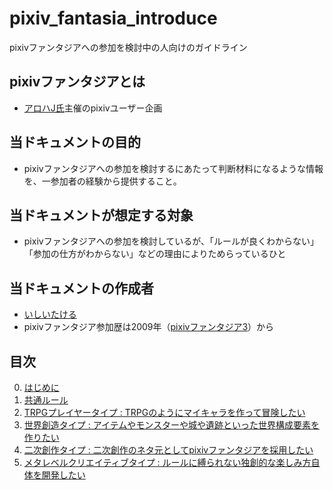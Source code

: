 # pixiv_fantasia_introduce
pixivファンタジアへの参加を検討中の人向けのガイドライン

## pixivファンタジアとは
* <a href="https://www.pixiv.net/member.php?id=19606" target="_blank">アロハJ氏</a>主催のpixivユーザー企画

## 当ドキュメントの目的
* pixivファンタジアへの参加を検討するにあたって判断材料になるような情報を、一参加者の経験から提供すること。

## 当ドキュメントが想定する対象
* pixivファンタジアへの参加を検討しているが、「ルールが良くわからない」「参加の仕方がわからない」などの理由によりためらっているひと

## 当ドキュメントの作成者
* <a href="https://www.pixiv.net/member.php?id=252193" target="_blank">いしいたける</a>
* pixivファンタジア参加歴は2009年（<a href="https://www.pixiv.net/member_illust.php?mode=medium&illust_id=3520600" target="_blank">pixivファンタジア3</a>）から

## 目次
0. [はじめに](index.md)
1. [共通ルール](01_basic_rule.md)
2. [TRPGプレイヤータイプ : TRPGのようにマイキャラを作って冒険したい](02_trpg.md)
3. [世界創造タイプ : アイテムやモンスターや城や遺跡といった世界構成要素を作りたい](03_world_making.md)
4. [二次創作タイプ : 二次創作のネタ元としてpixivファンタジアを採用したい](04_fanart.md)
5. [メタレベルクリエイティブタイプ : ルールに縛られない独創的な楽しみ方自体を開発したい](05_meta_develop.md)
